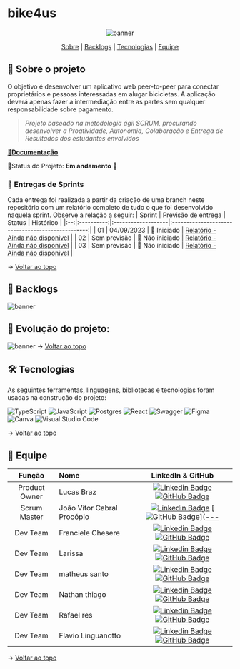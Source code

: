 # bike4us

<span id="topo">
<div align="center">
    
![banner]()

</div>
    
<p align="center">
    <a href="#sobre">Sobre</a>  |  
    <a href="#backlogs">Backlogs</a>  |  
    <a href="#tecnologias">Tecnologias</a>  |  
    <a href="#equipe">Equipe</a>
</p>    
    
<span id="sobre">
    
## 📑 Sobre o projeto

O objetivo é desenvolver um aplicativo web peer-to-peer para conectar proprietários e pessoas interessadas em alugar bicicletas. A aplicação deverá 
apenas fazer a intermediação entre as partes sem qualquer responsabilidade sobre pagamento.


> _Projeto baseado na metodologia ágil SCRUM, procurando desenvolver a Proatividade, Autonomia, Colaboração e Entrega de Resultados dos estudantes envolvidos_
    

<a href="">📌<strong>Documentação</strong></a>   

📌Status do Projeto: **Em andamento** 🚧

### 🏁 Entregas de Sprints
Cada entrega foi realizada a partir da criação de uma branch neste repositório com um relatório completo de tudo o que foi desenvolvido naquela sprint. Observe a relação a seguir:
| Sprint | Previsão de entrega | Status           | Histórico |
|:--:|:----------:|:-------------------|:-------------------------------------------------:|
| 01 | 04/09/2023 | 🚀 Iniciado      |  [Relatório - Ainda não disponivel]() |
| 02 | Sem previsão | 🚧 Não iniciado     | [Relatório - Ainda não disponivel]() |
| 03 | Sem previsão | 🚧 Não iniciado   | [Relatório - Ainda não disponivel]() |


→ [Voltar ao topo](#topo)

<span id="backlogs">

## 🎯 Backlogs
![banner]()  

<span id="evolução">

## 📅 Evolução do projeto:
![banner]() 
→ [Voltar ao topo](#topo)
    
<span id="tecnologias">

## 🛠️ Tecnologias

As seguintes ferramentas, linguagens, bibliotecas e tecnologias foram usadas na construção do projeto:


![TypeScript](https://img.shields.io/badge/typescript-%23007ACC.svg?style=for-the-badge&logo=typescript&logoColor=white)
![JavaScript](https://img.shields.io/badge/javascript-%23323330.svg?style=for-the-badge&logo=javascript&logoColor=%23F7DF1E)
![Postgres](https://img.shields.io/badge/postgres-%23316192.svg?style=for-the-badge&logo=postgresql&logoColor=white)
![React](https://img.shields.io/badge/react-%2320232a.svg?style=for-the-badge&logo=react&logoColor=%2361DAFB)
![Swagger](https://img.shields.io/badge/-Swagger-%23Clojure?style=for-the-badge&logo=swagger&logoColor=white)
![Figma](https://img.shields.io/badge/figma-%23F24E1E.svg?style=for-the-badge&logo=figma&logoColor=white)
![Canva](https://img.shields.io/badge/Canva-%2300C4CC.svg?style=for-the-badge&logo=Canva&logoColor=white)
![Visual Studio Code](https://img.shields.io/badge/Visual%20Studio%20Code-0078d7.svg?style=for-the-badge&logo=visual-studio-code&logoColor=white)

→ [Voltar ao topo](#topo)

<span id="equipe">

 ## 👥 Equipe  
    
|    Função     | Nome                                  |                                                                                                                                                      LinkedIn & GitHub                                                                                                                                                      |
| :-----------: | :------------------------------------ | :-------------------------------------------------------------------------------------------------------------------------------------------------------------------------------------------------------------------------------------------------------------------------------------------------------------------------: |
|   Product Owner    | Lucas Braz |           [![Linkedin Badge](https://img.shields.io/badge/Linkedin-blue?style=flat-square&logo=Linkedin&logoColor=white)](---) [![GitHub Badge](https://img.shields.io/badge/GitHub-111217?style=flat-square&logo=github&logoColor=white)](https://github.com/lucasbdias)            |
| Scrum Master  | João Vitor Cabral Procópio |      [![Linkedin Badge](https://img.shields.io/badge/Linkedin-blue?style=flat-square&logo=Linkedin&logoColor=white)](---) [![GitHub Badge](https://img.shields.io/badge/GitHub-111217?style=flat-square&logo=github&logoColor=white)]([---](https://github.com/joaoprocopio)      |
|   Dev Team    | Franciele Chesere |   [![Linkedin Badge](https://img.shields.io/badge/Linkedin-blue?style=flat-square&logo=Linkedin&logoColor=white)](---) [![GitHub Badge](https://img.shields.io/badge/GitHub-111217?style=flat-square&logo=github&logoColor=white)](https://github.com/ChesereF)   |
|   Dev Team    | Larissa |   [![Linkedin Badge](https://img.shields.io/badge/Linkedin-blue?style=flat-square&logo=Linkedin&logoColor=white)](---) [![GitHub Badge](https://img.shields.io/badge/GitHub-111217?style=flat-square&logo=github&logoColor=white)](https://github.com/larissaxyz)   |
|   Dev Team    | matheus santo |   [![Linkedin Badge](https://img.shields.io/badge/Linkedin-blue?style=flat-square&logo=Linkedin&logoColor=white)](---) [![GitHub Badge](https://img.shields.io/badge/GitHub-111217?style=flat-square&logo=github&logoColor=white)](https://github.com/matheussanto2)   |
|   Dev Team    | Nathan thiago |   [![Linkedin Badge](https://img.shields.io/badge/Linkedin-blue?style=flat-square&logo=Linkedin&logoColor=white)](---) [![GitHub Badge](https://img.shields.io/badge/GitHub-111217?style=flat-square&logo=github&logoColor=white)](https://github.com/Nathanthiago)   |
|   Dev Team    | Rafael res |   [![Linkedin Badge](https://img.shields.io/badge/Linkedin-blue?style=flat-square&logo=Linkedin&logoColor=white)](---) [![GitHub Badge](https://img.shields.io/badge/GitHub-111217?style=flat-square&logo=github&logoColor=white)](https://github.com/rafaelres)   |
|   Dev Team    | Flavio Linguanotto |   [![Linkedin Badge](https://img.shields.io/badge/Linkedin-blue?style=flat-square&logo=Linkedin&logoColor=white)](---) [![GitHub Badge](https://img.shields.io/badge/GitHub-111217?style=flat-square&logo=github&logoColor=white)](https://github.com/linguanotto)   |

    
→ [Voltar ao topo](#topo)

